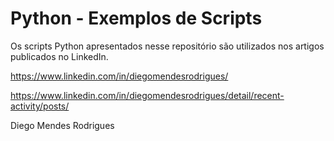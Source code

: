 # Python - Exemplos de Scripts

Os scripts Python apresentados nesse repositório são utilizados nos artigos publicados no LinkedIn.

https://www.linkedin.com/in/diegomendesrodrigues/

https://www.linkedin.com/in/diegomendesrodrigues/detail/recent-activity/posts/

Diego Mendes Rodrigues
